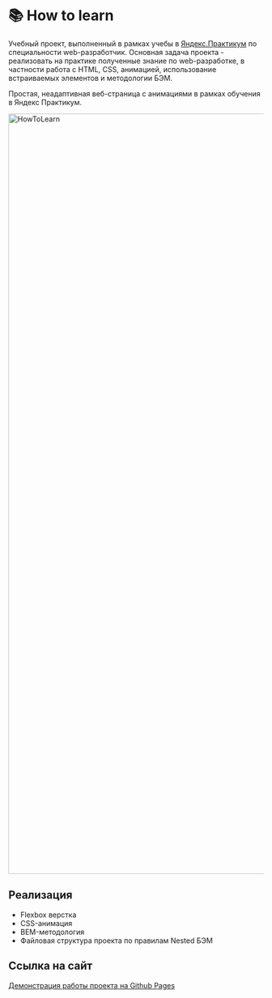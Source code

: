 # 📚 How to learn
Учебный проект, выполненный в рамках учебы в [Яндекс.Практикум](https://practicum.yandex.ru/) по специальности web-разработчик. Основная задача проекта - реализовать на практике полученные знание по web-разработке, в частности работа с HTML, CSS, анимацией, использование встраиваемых элементов и методологии БЭМ.

Простая, неадаптивная веб-страница с анимациями в рамках обучения в Яндекс Практикум.

<img width="1503" alt="HowToLearn" src="https://user-images.githubusercontent.com/96244317/184151437-61878280-f9ae-4e59-85d2-413844851f2b.png">

## Реализация
* Flexbox верстка
* CSS-анимация
* BEM-методология
* Файловая структура проекта по правилам Nested БЭМ

## Ссылка на сайт
[Демонстрация работы проекта на Github Pages](https://mikhailyandex.github.io/how-to-learn/)

